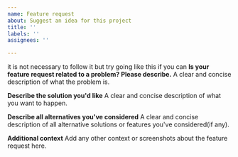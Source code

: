 ```yaml
---
name: Feature request
about: Suggest an idea for this project
title: ''
labels: ''
assignees: ''

---
```


it is not necessary to follow it but try going like this if you can
**Is your feature request related to a problem? Please describe.**
A clear and concise description of what the problem is.

**Describe the solution you'd like**
A clear and concise description of what you want to happen.

**Describe all alternatives you've considered**
A clear and concise description of all alternative solutions or features you've considered(if any).

**Additional context**
Add any other context or screenshots about the feature request here.
